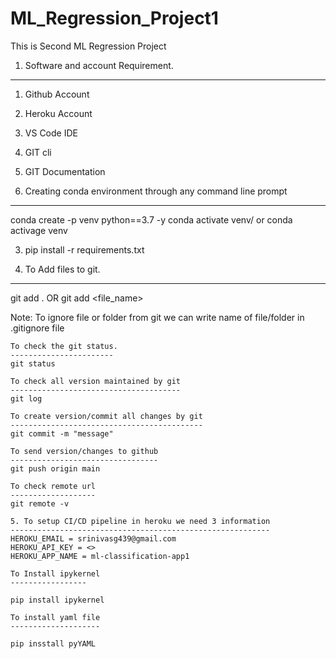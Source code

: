 # ML_Regression_Project1
This is Second ML Regression Project

1. Software and account Requirement.
------------------------------------
1. Github Account
2. Heroku Account
3. VS Code IDE
4. GIT cli
5. GIT Documentation

2. Creating conda environment through any command line prompt
-------------------------------------------------------------
conda create -p venv python==3.7 -y
conda activate venv/
or
conda activage venv

3. pip install -r requirements.txt

4. To Add files to git.
-----------------------
git add .
OR
git add <file_name>

Note: To ignore file or folder from git we can write name of file/folder in .gitignore file
````
To check the git status.
-----------------------
git status

To check all version maintained by git
--------------------------------------
git log

To create version/commit all changes by git
-------------------------------------------
git commit -m "message"

To send version/changes to github
---------------------------------
git push origin main

To check remote url
-------------------
git remote -v

5. To setup CI/CD pipeline in heroku we need 3 information
----------------------------------------------------------
HEROKU_EMAIL = srinivasg439@gmail.com
HEROKU_API_KEY = <>
HEROKU_APP_NAME = ml-classification-app1

To Install ipykernel
-----------------

pip install ipykernel

To install yaml file
--------------------

pip insstall pyYAML

